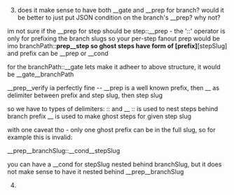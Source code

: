3. does it make sense to have both __gate and __prep for branch? would it be better to just put JSON condition on the branch's __prep? why not?

im not sure if the __prep for step should be step::__prep - the '::' operator is only for prefixing the branch slugs
so your per-step fanout prep would be imo branchPath::__prep__step
so ghost steps have form of [prefix]__[stepSlug] and prefix can be __prep or __cond

for the branchPath::__gate lets make it adheer to above structure, it would be __gate__branchPath


__prep__verify ia perfectly fine -- __prep is a well known prefix, then __ as delimiter between prefix and step slug, then step slug

so we have to types of delimiters: :: and __
:: is used to nest steps behind branch prefix
__ is used to make ghost steps for given step slug

with one caveat tho - only one ghost prefix can be in the full slug,
so for example this is invalid:

__prep__branchSlug::__cond__stepSlug

you can have a __cond for stepSlug nested behind branchSlug, but it does not make sense to have it nested behind __prep__branchSlug

4. 
